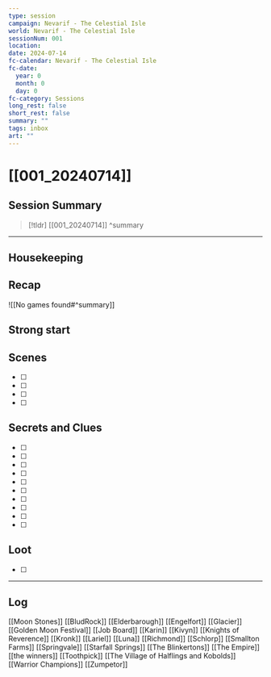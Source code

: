 ```yaml
---
type: session
campaign: Nevarif - The Celestial Isle
world: Nevarif - The Celestial Isle
sessionNum: 001
location: 
date: 2024-07-14
fc-calendar: Nevarif - The Celestial Isle
fc-date:
  year: 0
  month: 0
  day: 0
fc-category: Sessions
long_rest: false
short_rest: false
summary: ""
tags: inbox
art: ""
---
```

# [[001_20240714]]

## Session Summary

> [!tldr] [[001_20240714]]
>  ^summary

---

## Housekeeping



## Recap

![[No games found#^summary]]

## Strong start

> 

## Scenes

- [ ] 
- [ ] 
- [ ] 
- [ ] 

## Secrets and Clues

- [ ] 
- [ ] 
- [ ] 
- [ ] 
- [ ] 
- [ ] 
- [ ] 
- [ ] 
- [ ] 
- [ ] 

## Loot

- [ ] 

---

## Log

[[Moon Stones]]
[[BludRock]]
[[Elderbarough]]
[[Engelfort]]
[[Glacier]]
[[Golden Moon Festival]]
[[Job Board]]
[[Karin]]
[[Kivyn]]
[[Knights of Reverence]]
[[Kronk]]
[[Lariel]]
[[Luna]]
[[Richmond]]
[[Schlorp]]
[[Smallton Farms]]
[[Springvale]]
[[Starfall Springs]]
[[The Blinkertons]]
[[The Empire]]
[[the winners]]
[[Toothpick]]
[[The Village of Halflings and Kobolds]]
[[Warrior Champions]]
[[Zumpetor]]